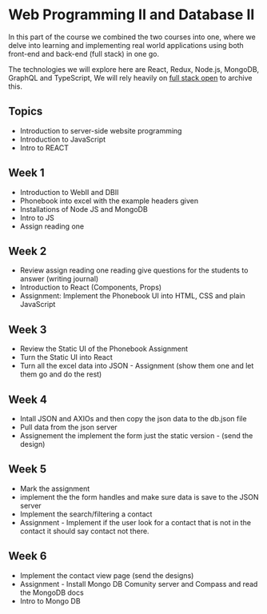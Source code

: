 # Web Programming II and Database II

In this part of the course we combined the two courses into one, where we delve into learning and implementing real world applications using both front-end and back-end (full stack) in one go.

The technologies we will explore here are React, Redux, Node.js, MongoDB, GraphQL and TypeScript, We will rely heavily on [full stack open](https://fullstackopen.com/en/) to archive this.

## Topics

- Introduction to server-side website programming
- Introduction to JavaScript
- Intro to REACT

## Week 1

- Introduction to WebII and DBII
- Phonebook into excel with the example headers given
- Installations of Node JS and MongoDB
- Intro to JS
- Assign reading one

## Week 2

- Review assign reading one reading give questions for the students to answer (writing journal)
- Introduction to React (Components, Props)
- Assignment: Implement the Phonebook UI into HTML, CSS and plain JavaScript

## Week 3

- Review the Static UI of the Phonebook Assignment
- Turn the Static UI into React
- Turn all the excel data into JSON - Assignment (show them one and let them go and do the rest)

## Week 4

- Intall JSON and AXIOs and then copy the json data to the db.json file
- Pull data from the json server
- Assignement the implement the form just the static version - (send the design)

## Week 5

- Mark the assignment
- implement the the form handles and make sure data is save to the JSON server
- Implement the search/filtering a contact
- Assignment - Implement if the user look for a contact that is not in the contact it should say  contact not there.

## Week 6

- Implement the contact view page (send the designs)
- Assignment - Install Mongo DB Comunity server and Compass and read the MongoDB docs
- Intro to Mongo DB
